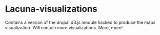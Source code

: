 Lacuna-visualizations
==================

Contains a version of the drupal d3.js module hacked to produce the
maps visualization. Will contain more visualizations. More, more!
